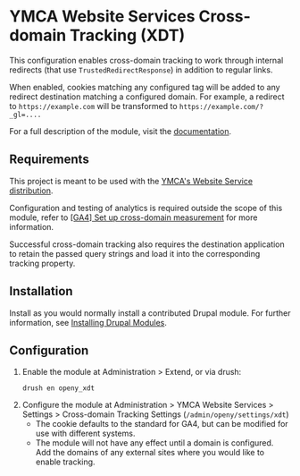 # YMCA Website Services Cross-domain Tracking (XDT)

This configuration enables cross-domain tracking to work through internal redirects (that use `TrustedRedirectResponse`) in addition to regular links.

When enabled, cookies matching any configured tag will be added to any redirect destination matching a configured domain. For example, a redirect to `https://example.com` will be transformed to `https://example.com/?_gl=....`

For a full description of the module, visit the [documentation](https://ds-docs.y.org/docs/howto/track-users/#cross-domain-tracking).

## Requirements

This project is meant to be used with the [YMCA's Website Service distribution](https://www.drupal.org/project/openy).

Configuration and testing of analytics is required outside the scope of this module, refer to [[GA4] Set up cross-domain measurement](https://support.google.com/analytics/answer/10071811?hl=en) for more information.

Successful cross-domain tracking also requires the destination application to retain the passed query strings and load it into the corresponding tracking property.

## Installation

Install as you would normally install a contributed Drupal module. For further information, see [Installing Drupal Modules](https://www.drupal.org/docs/extending-drupal/installing-drupal-modules).

## Configuration

1. Enable the module at Administration > Extend, or via drush:
    ```shell
    drush en openy_xdt
    ```
2. Configure the module at Administration > YMCA Website Services > Settings > Cross-domain Tracking Settings (`/admin/openy/settings/xdt`)
   - The cookie defaults to the standard for GA4, but can be modified for use with different systems.
   - The module will not have any effect until a domain is configured. Add the domains of any external sites where you would like to enable tracking.
